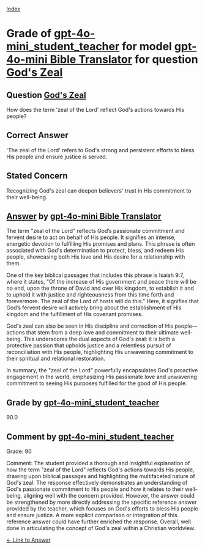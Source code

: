 
[Index](../../../../index.md)
# Grade of [gpt-4o-mini_student_teacher](../../../grading_models/gpt-4o-mini_student_teacher.md) for model [gpt-4o-mini Bible Translator](../../../answering_models/gpt-4o-mini_Bible_Translator.md) for question [God's Zeal](../../../questions/God_s_Zeal.md)

## Question [God's Zeal](../../../questions/God_s_Zeal.md)
How does the term 'zeal of the Lord' reflect God's actions towards His people?

## Correct Answer
'The zeal of the Lord' refers to God's strong and persistent efforts to bless His people and ensure justice is served.

## Stated Concern
Recognizing God's zeal can deepen believers' trust in His commitment to their well-being.

## [Answer](../God_s_Zeal.md) by [gpt-4o-mini Bible Translator](../../../answering_models/gpt-4o-mini_Bible_Translator.md)
The term "zeal of the Lord" reflects God’s passionate commitment and fervent desire to act on behalf of His people. It signifies an intense, energetic devotion to fulfilling His promises and plans. This phrase is often associated with God's determination to protect, bless, and redeem His people, showcasing both His love and His desire for a relationship with them.

One of the key biblical passages that includes this phrase is Isaiah 9:7, where it states, "Of the increase of His government and peace there will be no end, upon the throne of David and over His kingdom, to establish it and to uphold it with justice and righteousness from this time forth and forevermore. The zeal of the Lord of hosts will do this." Here, it signifies that God’s fervent desire will actively bring about the establishment of His kingdom and the fulfillment of His covenant promises.

God's zeal can also be seen in His discipline and correction of His people—actions that stem from a deep love and commitment to their ultimate well-being. This underscores the dual aspects of God's zeal: it is both a protective passion that upholds justice and a relentless pursuit of reconciliation with His people, highlighting His unwavering commitment to their spiritual and relational restoration.

In summary, the "zeal of the Lord" powerfully encapsulates God's proactive engagement in the world, emphasizing His passionate love and unwavering commitment to seeing His purposes fulfilled for the good of His people.

## Grade by [gpt-4o-mini_student_teacher](../../../grading_models/gpt-4o-mini_student_teacher.md)
90.0

## Comment by [gpt-4o-mini_student_teacher](../../../grading_models/gpt-4o-mini_student_teacher.md)
Grade: 90

Comment: The student provided a thorough and insightful explanation of how the term "zeal of the Lord" reflects God's actions towards His people, drawing upon biblical passages and highlighting the multifaceted nature of God's zeal. The response effectively demonstrates an understanding of God's passionate commitment to His people and how it relates to their well-being, aligning well with the concern provided. However, the answer could be strengthened by more directly addressing the specific reference answer provided by the teacher, which focuses on God's efforts to bless His people and ensure justice. A more explicit comparison or integration of this reference answer could have further enriched the response. Overall, well done in articulating the concept of God's zeal within a Christian worldview.

[&lt;- Link to Answer](../God_s_Zeal.md)
